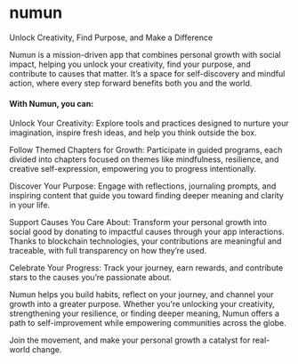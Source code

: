 # numun
Unlock Creativity, Find Purpose, and Make a Difference

Numun is a mission-driven app that combines personal growth with social impact, helping you unlock your creativity, find your purpose, and contribute to causes that matter. It’s a space for self-discovery and mindful action, where every step forward benefits both you and the world.


#### With Numun, you can:

Unlock Your Creativity: Explore tools and practices designed to nurture your imagination, inspire fresh ideas, and help you think outside the box.

Follow Themed Chapters for Growth: Participate in guided programs, each divided into chapters focused on themes like mindfulness, resilience, and creative self-expression, empowering you to progress intentionally.

Discover Your Purpose: Engage with reflections, journaling prompts, and inspiring content that guide you toward finding deeper meaning and clarity in your life.

Support Causes You Care About: Transform your personal growth into social good by donating to impactful causes through your app interactions. Thanks to blockchain technologies, your contributions are meaningful and traceable, with full transparency on how they’re used.

Celebrate Your Progress: Track your journey, earn rewards, and contribute stars to the causes you’re passionate about.

Numun helps you build habits, reflect on your journey, and channel your growth into a greater purpose. Whether you're unlocking your creativity, strengthening your resilience, or finding deeper meaning, Numun offers a path to self-improvement while empowering communities across the globe.

Join the movement, and make your personal growth a catalyst for real-world change.
